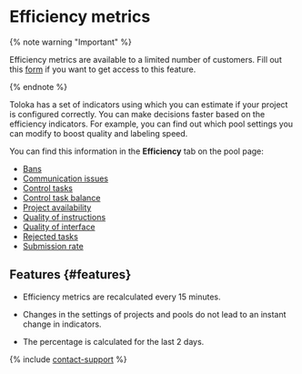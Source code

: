 # Efficiency metrics

{% note warning "Important" %}

Efficiency metrics are available to a limited number of customers. Fill out this [form](https://toloka.ai/request-early-access/) if you want to get access to this feature.

{% endnote %}

Toloka has a set of indicators using which you can estimate if your project is configured correctly. You can make decisions faster based on the efficiency indicators. For example, you can find out which pool settings you can modify to boost quality and labeling speed.

You can find this information in the **Efficiency** tab on the pool page:

- [Bans](ban-rate.md)
- [Communication issues](communication.md)
- [Control tasks](control-tasks-share.md)
- [Control task balance](control-tasks-balance.md)
- [Project availability](available-performers.md)
- [Quality of instructions](instruction-quality.md)
- [Quality of interface](interface-quality.md)
- [Rejected tasks](rejected-tasks.md)
- [Submission rate](submitting-tasks.md)

## Features {#features}

- Efficiency metrics are recalculated every 15 minutes.

- Changes in the settings of projects and pools do not lead to an instant change in indicators.

- The percentage is calculated for the last 2 days.

{% include [contact-support](../../_includes/contact-support-help.md) %}